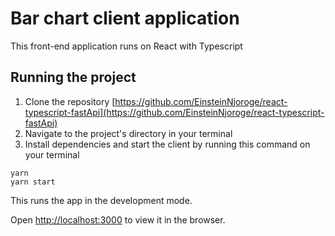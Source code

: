 # Bar chart client application
This front-end application runs on React with Typescript

## Running the project
1. Clone the repository [https://github.com/EinsteinNjoroge/react-typescript-fastApi](https://github.com/EinsteinNjoroge/react-typescript-fastApi)
2. Navigate to the project's directory in your terminal
3. Install dependencies and start the client by running this command on your terminal
```
yarn
yarn start
```

This runs the app in the development mode.

Open [http://localhost:3000](http://localhost:3000) to view it in the browser.
